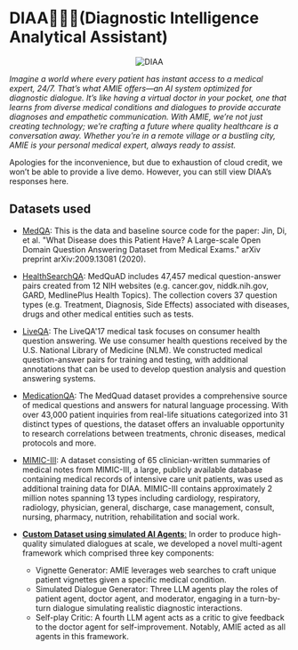 # DIAA👩🏼‍⚕️(Diagnostic Intelligence Analytical Assistant)
<p align="center">
  <img src="https://github.com/xnileshtiwari/DIAA-Diagnostic-Intelligence-Analytical-Assistant-/assets/135645478/f0238042-a00f-47bd-a66f-077eac74e610" alt="DIAA" />
</p>

_Imagine a world where every patient has instant access to a medical expert, 24/7. That’s what AMIE offers—an AI system optimized for diagnostic dialogue. It’s like having a virtual doctor in your pocket, one that learns from diverse medical conditions and dialogues to provide accurate diagnoses and empathetic communication. With AMIE, we’re not just creating technology; we’re crafting a future where quality healthcare is a conversation away. Whether you’re in a remote village or a bustling city, AMIE is your personal medical expert, always ready to assist._



Apologies for the inconvenience, but due to exhaustion of cloud credit, we won’t be able to provide a live demo. However, you can still view DIAA’s responses here.





## Datasets used
- [MedQA](https://huggingface.co/datasets/bigbio/med_qa): This is the data and baseline source code for the paper: Jin, Di, et al. "What Disease does this Patient Have? A Large-scale Open Domain Question Answering Dataset from Medical Exams." arXiv preprint arXiv:2009.13081 (2020).
- [HealthSearchQA](https://github.com/abachaa/MedQuAD): MedQuAD includes 47,457 medical question-answer pairs created from 12 NIH websites (e.g. cancer.gov, niddk.nih.gov, GARD, MedlinePlus Health Topics). The collection covers 37 question types (e.g. Treatment, Diagnosis, Side Effects) associated with diseases, drugs and other medical entities such as tests.  

- [LiveQA](https://github.com/abachaa/LiveQA_MedicalTask_TREC2017): The LiveQA'17 medical task focuses on consumer health question answering. We use consumer health questions received by the U.S. National Library of Medicine (NLM). 
We constructed medical question-answer pairs for training and testing, with additional annotations that can be used to develop question analysis and question answering systems.  

- [MedicationQA](https://www.kaggle.com/datasets/thedevastator/comprehensive-medical-q-a-dataset): The MedQuad dataset provides a comprehensive source of medical questions and answers for natural language processing. With over 43,000 patient inquiries from real-life situations categorized into 31 distinct types of questions, the dataset offers an invaluable opportunity to research correlations between treatments, chronic diseases, medical protocols and more.

- [MIMIC-III](https://physionet.org/content/mimiciii/1.4/): A dataset consisting of 65 clinician-written summaries of medical notes from MIMIC-III, a large, publicly available database containing medical records of intensive care unit patients, was used as additional training data for DIAA. MIMIC-III contains approximately 2 million notes spanning 13 types including cardiology, respiratory, radiology, physician, general, discharge, case management, consult, nursing, pharmacy, nutrition, rehabilitation and social work.

- <ins>**Custom Dataset using simulated AI Agents**:</ins> In order to produce high-quality simulated dialogues at scale, we developed a novel multi-agent framework which comprised three key components:
  - Vignette Generator: AMIE leverages web searches to craft unique patient vignettes given a specific
medical condition.
  - Simulated Dialogue Generator: Three LLM agents play the roles of patient agent, doctor agent,
and moderator, engaging in a turn-by-turn dialogue simulating realistic diagnostic interactions.
  - Self-play Critic: A fourth LLM agent acts as a critic to give feedback to the doctor agent for self-improvement. Notably, AMIE acted as all agents in this framework.

